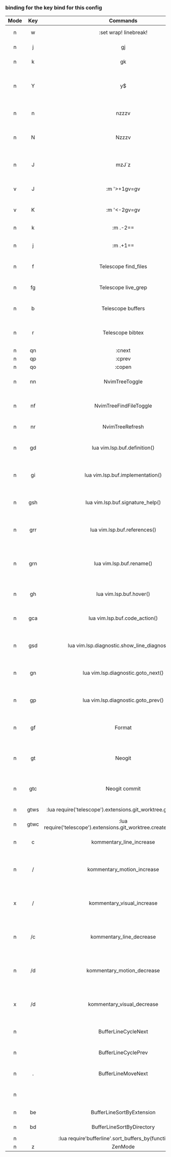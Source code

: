 ### binding for the key bind for this config
| Mode | Key | Commands | Descriptions |
| :----: | :----: | :----: | ----: |
|n| <Leader>w| :set wrap! linebreak!<cr>|set wrap mode in buffer|
|n| j| gj|motion to up easier|
|n| k| gk|motion to down easier|
|n| Y| y$|bind shift-y to copy from cursor position to the end of line|
|n| n| nzzzv|keep center while doing next on n bind|
|n| N| Nzzzv|keep center while doing next on shift-n bind|
|n| J| mzJ`z|i dont know?, i just copy and paste it from another config|
|v| J| :m '>+1<CR>gv=gv|move blocked text / visual mode to bottom|
|v| K| :m '<-2<CR>gv=gv|move blocked text / visual mode to top|
|n| <leader>k| :m .-2<CR>==|move line in cursor to top|
|n| <leader>j| :m .+1<CR>==|move line in cursor to bottom|
|n| <Leader>f| <cmd>Telescope find_files<cr>|telescope command to find files|
|n| <Leader>fg| <cmd>Telescope live_grep<cr>|telescope command to grep file|
|n| <Leader>b| <cmd>Telescope buffers<cr>|telescope command to find in buffer|
|n| <Leader>r| <cmd>Telescope bibtex<cr>|and again, i dont know, i just copy and paste it|
|n| <leader>qn| <cmd>:cnext<cr>|idontknow, lol|
|n| <leader>qp| <cmd>:cprev<cr>|idontknow, lol|
|n| <leader>qo| <cmd>:copen<cr>|idontknow, lol|
|n| <Leader>nn| <cmd>NvimTreeToggle<cr>|toggle menu tree with NvimTreeToggle|
|n| <Leader>nf| <cmd>NvimTreeFindFileToggle<cr>|idk? but it toggle the menu too, so what ever|
|n| <Leader>nr| <cmd>NvimTreeRefresh<cr>|refresh the menu i guess?|
|n| <Leader>gd| <cmd>lua vim.lsp.buf.definition()<CR>|language server binding for the definition|
|n| <Leader>gi| <cmd>lua vim.lsp.buf.implementation()<CR>|language server binding for the implementation|
|n| <Leader>gsh| <cmd>lua vim.lsp.buf.signature_help()<CR>|language server binding for the signature_help|
|n| <Leader>grr| <cmd>lua vim.lsp.buf.references()<CR>|language server binding for the references|
|n| <Leader>grn| <cmd>lua vim.lsp.buf.rename()<CR>|language server binding for rename a text (same as regex or (%s/text/text)|
|n| <Leader>gh| <cmd>lua vim.lsp.buf.hover()<CR>|language server binding for hoverin on|
|n| <Leader>gca| <cmd>lua vim.lsp.buf.code_action()<CR>|language server binding for code action in buffer|
|n| <Leader>gsd| <cmd>lua vim.lsp.diagnostic.show_line_diagnostics()<CR>|language server binding for showing ine diagnostic|
|n| <Leader>gn| <cmd>lua vim.lsp.diagnostic.goto_next()<CR>|language server binding for go to next diasnotic|
|n| <Leader>gp| <cmd>lua vim.lsp.diagnostic.goto_prev()<CR>|language server binding for go previous diasnotic|
|n| <Leader>gf| <cmd>Format<CR>|language server binding formating the buffer opened|
|n| <Leader>gt| <cmd>Neogit<CR>|neogit command for opening neogit plugin(git in vim)|
|n| <Leader>gtc| <cmd>Neogit commit<CR>|neogit command for commit a git change|
|n| <Leader>gtws| <cmd>:lua require('telescope').extensions.git_worktree.git_worktrees()<cr>|idk, worktree maybe? lol|
|n| <Leader>gtwc| <cmd>:lua require('telescope').extensions.git_worktree.create_git_worktree()<cr>|idk, lol|
|n| <Leader>c| <cmd>kommentary_line_increase<cr>|add comments on cursor position|
|n| <Leader>/| <cmd>kommentary_motion_increase<cr>|add commans too, lol idk, just see the documentation for komentary|
|x| <Leader>/| <cmd>kommentary_visual_increase<cr>|add commans too, lol idk, just see the documentation for komentary|
|n| <Leader>/c| <cmd>kommentary_line_decrease<cr>|add commans too, lol idk, just see the documentation for komentary|
|n| <Leader>/d| <cmd>kommentary_motion_decrease<cr>|add commans too, lol idk, just see the documentation for komentary|
|x| <Leader>/d| <cmd>kommentary_visual_decrease<cr>|add commans too, lol idk, just see the documentation for komentary|
|n| <M-TAB>| <cmd>BufferLineCycleNext<cr>|binding for togle to next tab|
|n| <M-S-TAB>| <cmd>BufferLineCyclePrev<cr>|binding for togle to previous tab|
|n|<Leader>.| <cmd>BufferLineMoveNext<cr>|binding for swap tab to next tab|
|n|<Leader>||binding for swap tab to previous tab|
|n|<silent>be| <cmd>BufferLineSortByExtension<cr>|shorting tab by extensions|
|n|<silent>bd| <cmd>BufferLineSortByDirectory<cr>|shorting tab by directory|
|n|<silent><mymap>| <cmd>:lua require'bufferline'.sort_buffers_by(function (buf_a|idk lol|
|n| <leader>z| <cmd>ZenMode<cr>|zen mode?|
